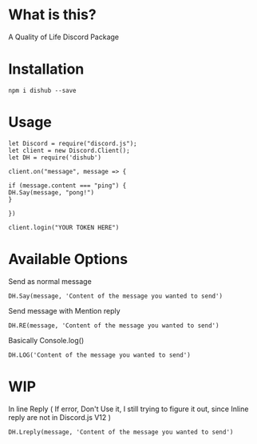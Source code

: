 # What is this?

A Quality of Life Discord Package

# Installation

`npm i dishub --save`

# Usage

```
let Discord = require("discord.js");
let client = new Discord.Client();
let DH = require('dishub')

client.on("message", message => {

if (message.content === "ping") {
DH.Say(message, "pong!")
}

})

client.login("YOUR TOKEN HERE")
```

# Available Options
Send as normal message
```
DH.Say(message, 'Content of the message you wanted to send')
```
Send message with Mention reply
```
DH.RE(message, 'Content of the message you wanted to send')
```
Basically Console.log()
```
DH.LOG('Content of the message you wanted to send')
```

# WIP
In line Reply ( If error, Don't Use it, I still trying to figure it out, since Inline reply are not in Discord.js V12 )
```
DH.Lreply(message, 'Content of the message you wanted to send')
```
